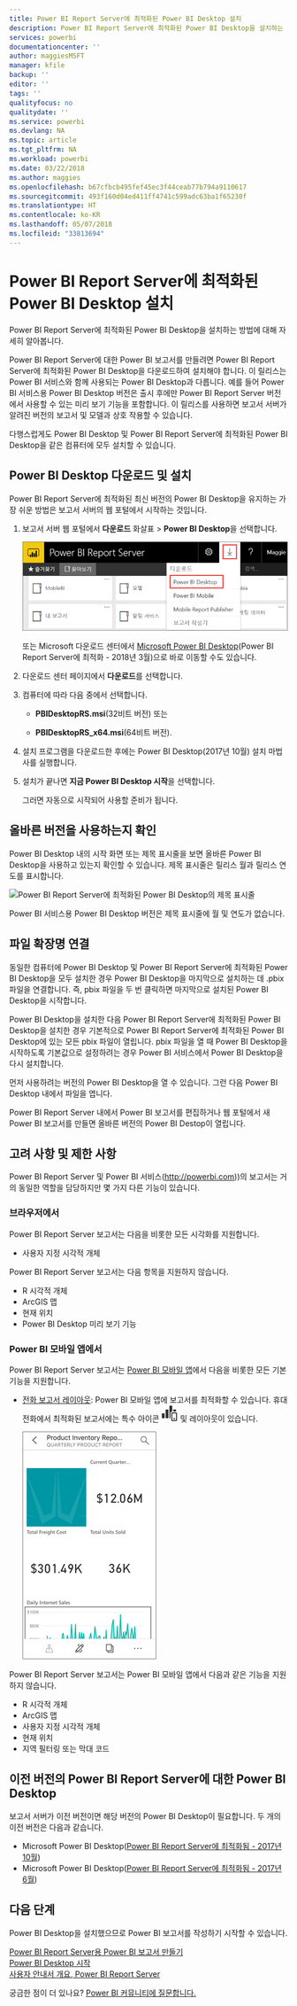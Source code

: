 ```yaml
---
title: Power BI Report Server에 최적화된 Power BI Desktop 설치
description: Power BI Report Server에 최적화된 Power BI Desktop을 설치하는 방법에 대한 자세한 내용
services: powerbi
documentationcenter: ''
author: maggiesMSFT
manager: kfile
backup: ''
editor: ''
tags: ''
qualityfocus: no
qualitydate: ''
ms.service: powerbi
ms.devlang: NA
ms.topic: article
ms.tgt_pltfrm: NA
ms.workload: powerbi
ms.date: 03/22/2018
ms.author: maggies
ms.openlocfilehash: b67cfbcb495fef45ec3f44ceab77b794a9110617
ms.sourcegitcommit: 493f160d04ed411ff4741c599adc63ba1f65230f
ms.translationtype: HT
ms.contentlocale: ko-KR
ms.lasthandoff: 05/07/2018
ms.locfileid: "33813694"
---
```

# <a name="install-power-bi-desktop-optimized-for-power-bi-report-server"></a>Power BI Report Server에 최적화된 Power BI Desktop 설치
Power BI Report Server에 최적화된 Power BI Desktop을 설치하는 방법에 대해 자세히 알아봅니다.

Power BI Report Server에 대한 Power BI 보고서를 만들려면 Power BI Report Server에 최적화된 Power BI Desktop을 다운로드하여 설치해야 합니다. 이 릴리스는 Power BI 서비스와 함께 사용되는 Power BI Desktop과 다릅니다. 예를 들어 Power BI 서비스용 Power BI Desktop 버전은 출시 후에만 Power BI Report Server 버전에서 사용할 수 있는 미리 보기 기능을 포함합니다. 이 릴리스를 사용하면 보고서 서버가 알려진 버전의 보고서 및 모델과 상호 작용할 수 있습니다. 

다행스럽게도 Power BI Desktop 및 Power BI Report Server에 최적화된 Power BI Desktop을 같은 컴퓨터에 모두 설치할 수 있습니다.

## <a name="download-and-install-power-bi-desktop"></a>Power BI Desktop 다운로드 및 설치

Power BI Report Server에 최적화된 최신 버전의 Power BI Desktop을 유지하는 가장 쉬운 방법은 보고서 서버의 웹 포털에서 시작하는 것입니다.

1. 보고서 서버 웹 포털에서 **다운로드** 화살표 > **Power BI Desktop**을 선택합니다.

    ![웹 포털에서 Power BI Desktop 다운로드](media/install-powerbi-desktop/report-server-download-web-portal.png)

    또는 Microsoft 다운로드 센터에서 [Microsoft Power BI Desktop](https://www.microsoft.com/download/details.aspx?id=56723)(Power BI Report Server에 최적화 - 2018년 3월)으로 바로 이동할 수도 있습니다.

2. 다운로드 센터 페이지에서 **다운로드**를 선택합니다.

3. 컴퓨터에 따라 다음 중에서 선택합니다. 

    - **PBIDesktopRS.msi**(32비트 버전) 또는

    - **PBIDesktopRS_x64.msi**(64비트 버전).

1. 설치 프로그램을 다운로드한 후에는 Power BI Desktop(2017년 10월) 설치 마법사를 실행합니다.
2. 설치가 끝나면 **지금 Power BI Desktop 시작**을 선택합니다.
   
    그러면 자동으로 시작되어 사용할 준비가 됩니다.

## <a name="verify-you-are-using-the-correct-version"></a>올바른 버전을 사용하는지 확인
Power BI Desktop 내의 시작 화면 또는 제목 표시줄을 보면 올바른 Power BI Desktop을 사용하고 있는지 확인할 수 있습니다. 제목 표시줄은 릴리스 월과 릴리스 연도를 표시합니다.

![Power BI Report Server에 최적화된 Power BI Desktop의 제목 표시줄](media/quickstart-create-powerbi-report/report-server-desktop-march-2018.png)

Power BI 서비스용 Power BI Desktop 버전은 제목 표시줄에 월 및 연도가 없습니다.

## <a name="file-extension-association"></a>파일 확장명 연결
동일한 컴퓨터에 Power BI Desktop 및 Power BI Report Server에 최적화된 Power BI Desktop을 모두 설치한 경우 Power BI Desktop을 마지막으로 설치하는 데 .pbix 파일을 연결합니다. 즉, pbix 파일을 두 번 클릭하면 마지막으로 설치된 Power BI Desktop을 시작합니다.

Power BI Desktop을 설치한 다음 Power BI Report Server에 최적화된 Power BI Desktop을 설치한 경우 기본적으로 Power BI Report Server에 최적화된 Power BI Desktop에 있는 모든 pbix 파일이 열립니다. pbix 파일을 열 때 Power BI Desktop을 시작하도록 기본값으로 설정하려는 경우 Power BI 서비스에서 Power BI Desktop을 다시 설치합니다.

먼저 사용하려는 버전의 Power BI Desktop을 열 수 있습니다. 그런 다음 Power BI Desktop 내에서 파일을 엽니다.

Power BI Report Server 내에서 Power BI 보고서를 편집하거나 웹 포털에서 새 Power BI 보고서를 만들면 올바른 버전의 Power BI Destop이 열립니다.

## <a name="considerations-and-limitations"></a>고려 사항 및 제한 사항
Power BI Report Server 및 Power BI 서비스(http://powerbi.com))의 보고서는 거의 동일한 역할을 담당하지만 몇 가지 다른 기능이 있습니다.

### <a name="in-a-browser"></a>브라우저에서
Power BI Report Server 보고서는 다음을 비롯한 모든 시각화를 지원합니다.

* 사용자 지정 시각적 개체

Power BI Report Server 보고서는 다음 항목을 지원하지 않습니다.

* R 시각적 개체
* ArcGIS 맵
* 현재 위치
* Power BI Desktop 미리 보기 기능

### <a name="in-the-power-bi-mobile-apps"></a>Power BI 모바일 앱에서
Power BI Report Server 보고서는 [Power BI 모바일 앱](../mobile-apps-for-mobile-devices.md)에서 다음을 비롯한 모든 기본 기능을 지원합니다.

* [전화 보고서 레이아웃](../desktop-create-phone-report.md): Power BI 모바일 앱에 보고서를 최적화할 수 있습니다. 휴대전화에서 최적화된 보고서에는 특수 아이콘 ![전화 보고서 레이아웃 아이콘](media/quickstart-create-powerbi-report/power-bi-rs-mobile-optimized-icon.png) 및 레이아웃이 있습니다.
  
    ![휴대폰에 최적화된 보고서](media/quickstart-create-powerbi-report/power-bi-rs-mobile-optimized-report.png)

Power BI Report Server 보고서는 Power BI 모바일 앱에서 다음과 같은 기능을 지원하지 않습니다.

* R 시각적 개체
* ArcGIS 맵
* 사용자 지정 시각적 개체
* 현재 위치
* 지역 필터링 또는 막대 코드

## <a name="power-bi-desktop-for-earlier-versions-of-power-bi-report-server"></a>이전 버전의 Power BI Report Server에 대한 Power BI Desktop

보고서 서버가 이전 버전이면 해당 버전의 Power BI Desktop이 필요합니다. 두 개의 이전 버전은 다음과 같습니다.

- Microsoft Power BI Desktop([Power BI Report Server에 최적화됨 - 2017년 10월](https://www.microsoft.com/download/details.aspx?id=56136))
- Microsoft Power BI Desktop([Power BI Report Server에 최적화됨 - 2017년 6월](https://www.microsoft.com/download/details.aspx?id=55330))

## <a name="next-steps"></a>다음 단계
Power BI Desktop을 설치했으므로 Power BI 보고서를 작성하기 시작할 수 있습니다.

[Power BI Report Server용 Power BI 보고서 만들기](quickstart-create-powerbi-report.md)  
[Power BI Desktop 시작](../desktop-getting-started.md)  
[사용자 안내서 개요, Power BI Report Server](user-handbook-overview.md)

궁금한 점이 더 있나요? [Power BI 커뮤니티에 질문합니다.](https://community.powerbi.com/)

